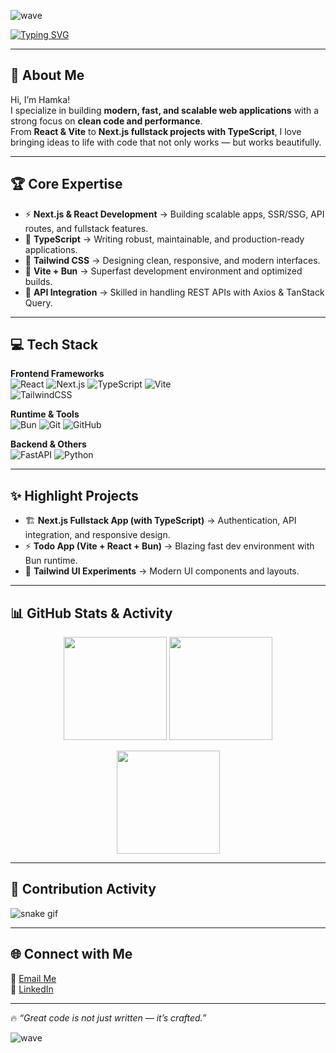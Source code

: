 ![wave](https://capsule-render.vercel.app/api?type=waving&color=gradient&height=200&section=header&text=Muhammad%20Hamka&fontSize=50&animation=fadeIn&fontAlignY=35)

[![Typing SVG](https://readme-typing-svg.herokuapp.com?color=%2336BCF7&size=28&center=true&vCenter=true&lines=Frontend+Developer;Tech+Enthusiast;Digital+Dreamer;Always+Learning+New+Things)](https://git.io/typing-svg)

---

## 👋 About Me
Hi, I’m Hamka!  
I specialize in building **modern, fast, and scalable web applications** with a strong focus on **clean code and performance**.  
From **React & Vite** to **Next.js fullstack projects with TypeScript**, I love bringing ideas to life with code that not only works — but works beautifully.  

---

## 🏆 Core Expertise
- ⚡ **Next.js & React Development** → Building scalable apps, SSR/SSG, API routes, and fullstack features.  
- 📐 **TypeScript** → Writing robust, maintainable, and production-ready applications.  
- 🎨 **Tailwind CSS** → Designing clean, responsive, and modern interfaces.  
- 🚀 **Vite + Bun** → Superfast development environment and optimized builds.  
- 🔗 **API Integration** → Skilled in handling REST APIs with Axios & TanStack Query.  

---

## 💻 Tech Stack
**Frontend Frameworks**  
![React](https://img.shields.io/badge/React-61DAFB?logo=react&logoColor=black) 
![Next.js](https://img.shields.io/badge/Next.js-000000?logo=next.js&logoColor=white)
![TypeScript](https://img.shields.io/badge/TypeScript-3178C6?logo=typescript&logoColor=white) 
![Vite](https://img.shields.io/badge/Vite-646CFF?logo=vite&logoColor=white)  
![TailwindCSS](https://img.shields.io/badge/Tailwind_CSS-38B2AC?logo=tailwind-css&logoColor=white)  

**Runtime & Tools**  
![Bun](https://img.shields.io/badge/Bun-000000?logo=bun&logoColor=white) 
![Git](https://img.shields.io/badge/Git-F05032?logo=git&logoColor=white) 
![GitHub](https://img.shields.io/badge/GitHub-181717?logo=github&logoColor=white)

**Backend & Others**  
![FastAPI](https://img.shields.io/badge/FastAPI-009688?logo=fastapi&logoColor=white) 
![Python](https://img.shields.io/badge/Python-3776AB?logo=python&logoColor=white)  

---

## ✨ Highlight Projects
- 🏗 **Next.js Fullstack App (with TypeScript)** → Authentication, API integration, and responsive design.  
- ⚡ **Todo App (Vite + React + Bun)** → Blazing fast dev environment with Bun runtime.  
- 🎨 **Tailwind UI Experiments** → Modern UI components and layouts.  

---

## 📊 GitHub Stats & Activity
<p align="center">
  <img src="https://github-readme-stats.vercel.app/api?username=hamka&show_icons=true&theme=tokyonight&hide_border=true" height="165">
  <img src="https://github-readme-stats.vercel.app/api/top-langs/?username=hamka&layout=compact&theme=tokyonight&hide_border=true" height="165">
</p>

<p align="center">
  <img src="https://github-readme-streak-stats.herokuapp.com/?user=hamka&theme=tokyonight&hide_border=true" height="165" />
</p>

---

## 🐍 Contribution Activity
![snake gif](https://github.com/hamka/hamka/blob/output/github-contribution-grid-snake.svg)

---

## 🌐 Connect with Me
📩 [Email Me](mailto:hamkarifai49@gmail.com)  
💼 [LinkedIn](https://linkedin.com/in/muhammadhamka)  

---

🔥 *“Great code is not just written — it’s crafted.”*

![wave](https://capsule-render.vercel.app/api?type=waving&color=gradient&height=120&section=footer)
